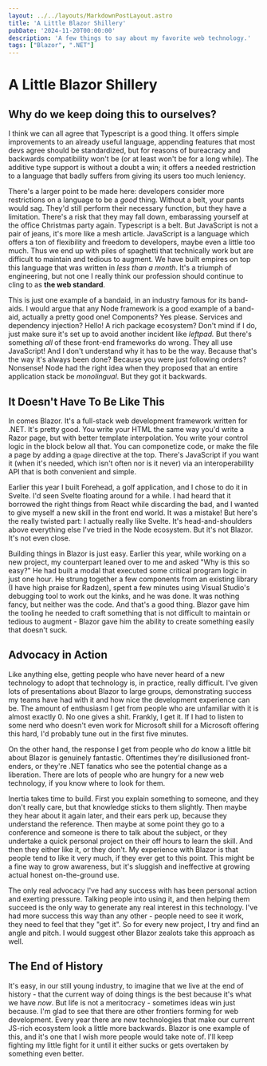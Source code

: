 ```yaml
---
layout: ../../layouts/MarkdownPostLayout.astro
title: 'A Little Blazor Shillery'
pubDate: '2024-11-20T00:00:00'
description: 'A few things to say about my favorite web technology.'
tags: ["Blazor", ".NET"]
---
```


# A Little Blazor Shillery

## Why do we keep doing this to ourselves?

I think we can all agree that Typescript is a good thing. It offers simple improvements to an already useful language, appending features that most devs agree should be standardized, but for reasons of bureacracy and backwards compatibility won't be (or at least won't be for a long while). The additive type support is without a doubt a win; it offers a needed restriction to a language that badly suffers from giving its users too much leniency.

There's a larger point to be made here: developers consider more restrictions on a language to be a _good_ thing. Without a belt, your pants would sag. They'd still perform their necessary function, but they have a limitation. There's a risk that they may fall down, embarassing yourself at the office Christmas party again. Typescript is a belt. But JavaScript is not a pair of jeans, it's more like a mesh article. JavaScript is a language which offers a ton of flexibility and freedom to developers, maybe even a little too much. Thus we end up with piles of spaghetti that technically work but are difficult to maintain and tedious to augment. We have built empires on top this language that was written in _less than a month_. It's a triumph of engineering, but not one I really think our profession should continue to cling to as **the web standard**.

This is just one example of a bandaid, in an industry famous for its band-aids. I would argue that any Node framework is a good example of a band-aid, actually a pretty good one! Components? Yes please. Services and dependency injection? Hello! A rich package ecosystem? Don't mind if I do, just make sure it's set up to avoid another incident like _leftpad._ But there's something _all_ of these front-end frameworks do wrong. They all use JavaScript! And I don't understand why it has to be the way. Because that's the way it's always been done? Because you were just following orders? Nonsense! Node had the right idea when they proposed that an entire application stack be _monolingual_. But they got it backwards.

## It Doesn't Have To Be Like This

In comes Blazor. It's a full-stack web development framework written for .NET. It's pretty good. You write your HTML the same way you'd write a Razor page, but with better template interpolation. You write your control logic in the block below all that. You can componetize code, or make the file a page by adding a <code>@page</code> directive at the top. There's JavaScript if you want it (when it's needed, which isn't often nor is it never) via an interoperability API that is both convenient and simple.

Earlier this year I built Forehead, a golf application, and I chose to do it in Svelte. I'd seen Svelte floating around for a while. I had heard that it borrowed the right things from React while discarding the bad, and I wanted to give myself a new skill in the front end world. It was a mistake! But here's the really twisted part: I actually really like Svelte. It's head-and-shoulders above everything else I've tried in the Node ecosystem. But it's not Blazor. It's not even close.

Building things in Blazor is just easy. Earlier this year, while working on a new project, my counterpart leaned over to me and asked "Why is this so easy?" He had built a modal that executed some critical program logic in just one hour. He strung together a few components from an existing library (I have high praise for Radzen), spent a few minutes using Visual Studio's debugging tool to work out the kinks, and he was done. It was nothing fancy, but neither was the code. And that's a good thing. Blazor gave him the tooling he needed to craft something that is not difficult to maintain or tedious to augment - Blazor gave him the ability to create something easily that doesn't suck. 

## Advocacy in Action

Like anything else, getting people who have never heard of a new technology to adopt that technology is, in practice, really difficult. I've given lots of presentations about Blazor to large groups, demonstrating success my teams have had with it and how nice the development experience can be. The amount of enthusiasm I get from people who are unfamiliar with it is almost exactly 0. No one gives a shit. Frankly, I get it. If I had to listen to some nerd who doesn't even work for Microsoft shill for a Microsoft offering this hard, I'd probably tune out in the first five minutes.

On the other hand, the response I get from people who _do_ know a little bit about Blazor is genuinely fantastic. Oftentimes they're disillusioned front-enders, or they're .NET fanatics who see the potential change as a liberation. There are lots of people who are hungry for a new web technology, if you know where to look for them.

Inertia takes time to build. First you explain something to someone, and they don't really care, but that knowledge sticks to them slightly. Then maybe they hear about it again later, and their ears perk up, because they understand the reference. Then maybe at some point they go to a conference and someone is there to talk about the subject, or they undertake a quick personal project on their off hours to learn the skill. And then they either like it, or they don't. My experience with Blazor is that people tend to like it very much, if they ever get to this point. This might be a fine way to grow awareness, but it's sluggish and ineffective at growing actual honest on-the-ground use.

The only real advocacy I've had any success with has been personal action and exerting pressure. Talking people into using it, and then helping them succeed is the only way to generate any real interest in this technology. I've had more success this way than any other - people need to see it work, they need to feel that they "get it". So for every new project, I try and find an angle and pitch. I would suggest other Blazor zealots take this approach as well.

## The End of History

It's easy, in our still young industry, to imagine that we live at the end of history - that the current way of doing things is the best because it's what we have _now_. But life is not a meritocracy - sometimes ideas win just because. I'm glad to see that there are other frontiers forming for web development. Every year there are new technologies that make our current JS-rich ecosystem look a little more backwards. Blazor is one example of this, and it's one that I wish more people would take note of. I'll keep fighting my little fight for it until it either sucks or gets overtaken by something even better.